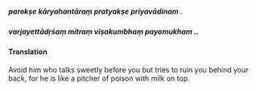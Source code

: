 ##### parokṣe kāryahantāraṃ pratyakṣe priyavādinam .
##### varjayettādṛśaṃ mitraṃ viṣakumbhaṃ payomukham ..

#### Translation

Avoid him who talks sweetly before you but tries to ruin you behind your back, for he is like a pitcher of poison with milk on top.